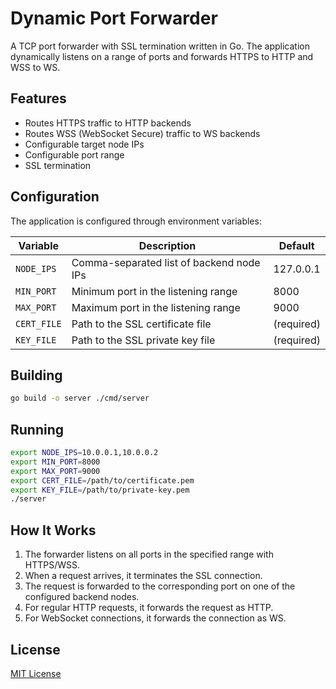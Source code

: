 # Dynamic Port Forwarder

A TCP port forwarder with SSL termination written in Go. The application dynamically listens on a range of ports and forwards HTTPS to HTTP and WSS to WS.

## Features

- Routes HTTPS traffic to HTTP backends
- Routes WSS (WebSocket Secure) traffic to WS backends
- Configurable target node IPs
- Configurable port range
- SSL termination

## Configuration

The application is configured through environment variables:

| Variable | Description | Default |
|----------|-------------|---------|
| `NODE_IPS` | Comma-separated list of backend node IPs | 127.0.0.1 |
| `MIN_PORT` | Minimum port in the listening range | 8000 |
| `MAX_PORT` | Maximum port in the listening range | 9000 |
| `CERT_FILE` | Path to the SSL certificate file | (required) |
| `KEY_FILE` | Path to the SSL private key file | (required) |

## Building

```bash
go build -o server ./cmd/server
```

## Running

```bash
export NODE_IPS=10.0.0.1,10.0.0.2
export MIN_PORT=8000
export MAX_PORT=9000
export CERT_FILE=/path/to/certificate.pem
export KEY_FILE=/path/to/private-key.pem
./server
```

## How It Works

1. The forwarder listens on all ports in the specified range with HTTPS/WSS.
2. When a request arrives, it terminates the SSL connection.
3. The request is forwarded to the corresponding port on one of the configured backend nodes.
4. For regular HTTP requests, it forwards the request as HTTP.
5. For WebSocket connections, it forwards the connection as WS.

## License

[MIT License](LICENSE) 